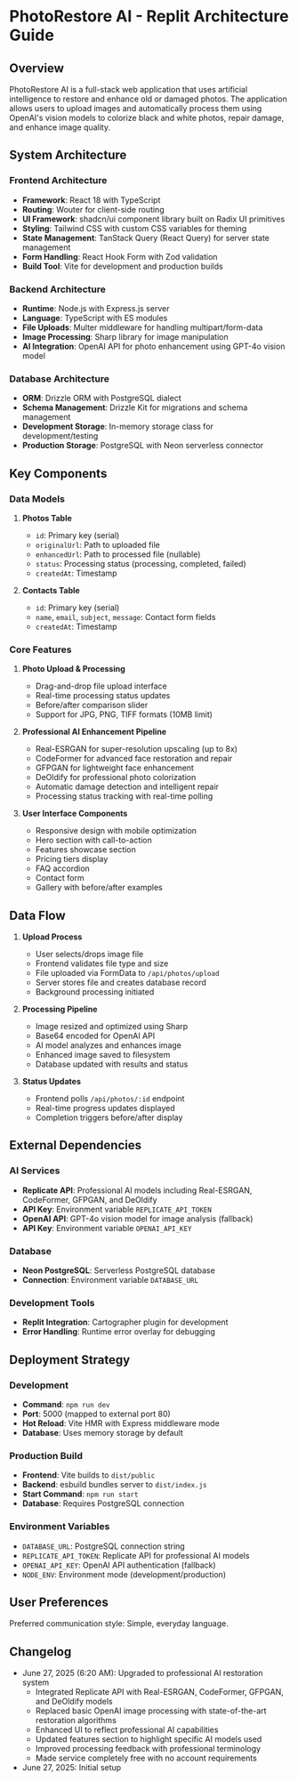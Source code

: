 # PhotoRestore AI - Replit Architecture Guide

## Overview

PhotoRestore AI is a full-stack web application that uses artificial intelligence to restore and enhance old or damaged photos. The application allows users to upload images and automatically process them using OpenAI's vision models to colorize black and white photos, repair damage, and enhance image quality.

## System Architecture

### Frontend Architecture
- **Framework**: React 18 with TypeScript
- **Routing**: Wouter for client-side routing
- **UI Framework**: shadcn/ui component library built on Radix UI primitives
- **Styling**: Tailwind CSS with custom CSS variables for theming
- **State Management**: TanStack Query (React Query) for server state management
- **Form Handling**: React Hook Form with Zod validation
- **Build Tool**: Vite for development and production builds

### Backend Architecture
- **Runtime**: Node.js with Express.js server
- **Language**: TypeScript with ES modules
- **File Uploads**: Multer middleware for handling multipart/form-data
- **Image Processing**: Sharp library for image manipulation
- **AI Integration**: OpenAI API for photo enhancement using GPT-4o vision model

### Database Architecture
- **ORM**: Drizzle ORM with PostgreSQL dialect
- **Schema Management**: Drizzle Kit for migrations and schema management
- **Development Storage**: In-memory storage class for development/testing
- **Production Storage**: PostgreSQL with Neon serverless connector

## Key Components

### Data Models
1. **Photos Table**
   - `id`: Primary key (serial)
   - `originalUrl`: Path to uploaded file
   - `enhancedUrl`: Path to processed file (nullable)
   - `status`: Processing status (processing, completed, failed)
   - `createdAt`: Timestamp

2. **Contacts Table**
   - `id`: Primary key (serial)
   - `name`, `email`, `subject`, `message`: Contact form fields
   - `createdAt`: Timestamp

### Core Features
1. **Photo Upload & Processing**
   - Drag-and-drop file upload interface
   - Real-time processing status updates
   - Before/after comparison slider
   - Support for JPG, PNG, TIFF formats (10MB limit)

2. **Professional AI Enhancement Pipeline**
   - Real-ESRGAN for super-resolution upscaling (up to 8x)
   - CodeFormer for advanced face restoration and repair
   - GFPGAN for lightweight face enhancement
   - DeOldify for professional photo colorization
   - Automatic damage detection and intelligent repair
   - Processing status tracking with real-time polling

3. **User Interface Components**
   - Responsive design with mobile optimization
   - Hero section with call-to-action
   - Features showcase section
   - Pricing tiers display
   - FAQ accordion
   - Contact form
   - Gallery with before/after examples

## Data Flow

1. **Upload Process**
   - User selects/drops image file
   - Frontend validates file type and size
   - File uploaded via FormData to `/api/photos/upload`
   - Server stores file and creates database record
   - Background processing initiated

2. **Processing Pipeline**
   - Image resized and optimized using Sharp
   - Base64 encoded for OpenAI API
   - AI model analyzes and enhances image
   - Enhanced image saved to filesystem
   - Database updated with results and status

3. **Status Updates**
   - Frontend polls `/api/photos/:id` endpoint
   - Real-time progress updates displayed
   - Completion triggers before/after display

## External Dependencies

### AI Services
- **Replicate API**: Professional AI models including Real-ESRGAN, CodeFormer, GFPGAN, and DeOldify
- **API Key**: Environment variable `REPLICATE_API_TOKEN`
- **OpenAI API**: GPT-4o vision model for image analysis (fallback)
- **API Key**: Environment variable `OPENAI_API_KEY`

### Database
- **Neon PostgreSQL**: Serverless PostgreSQL database
- **Connection**: Environment variable `DATABASE_URL`

### Development Tools
- **Replit Integration**: Cartographer plugin for development
- **Error Handling**: Runtime error overlay for debugging

## Deployment Strategy

### Development
- **Command**: `npm run dev`
- **Port**: 5000 (mapped to external port 80)
- **Hot Reload**: Vite HMR with Express middleware mode
- **Database**: Uses memory storage by default

### Production Build
- **Frontend**: Vite builds to `dist/public`
- **Backend**: esbuild bundles server to `dist/index.js`
- **Start Command**: `npm run start`
- **Database**: Requires PostgreSQL connection

### Environment Variables
- `DATABASE_URL`: PostgreSQL connection string
- `REPLICATE_API_TOKEN`: Replicate API for professional AI models
- `OPENAI_API_KEY`: OpenAI API authentication (fallback)
- `NODE_ENV`: Environment mode (development/production)

## User Preferences

Preferred communication style: Simple, everyday language.

## Changelog

- June 27, 2025 (6:20 AM): Upgraded to professional AI restoration system
  - Integrated Replicate API with Real-ESRGAN, CodeFormer, GFPGAN, and DeOldify models
  - Replaced basic OpenAI image processing with state-of-the-art restoration algorithms
  - Enhanced UI to reflect professional AI capabilities
  - Updated features section to highlight specific AI models used
  - Improved processing feedback with professional terminology
  - Made service completely free with no account requirements
- June 27, 2025: Initial setup